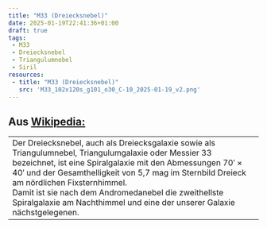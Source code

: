 ```yaml
---
title: "M33 (Dreiecksnebel)"
date: 2025-01-19T22:41:36+01:00
draft: true
tags:
 - M33
 - Dreiecksnebel
 - Triangulumnebel
 - Siril
resources:
 - title: "M33 (Dreiecksnebel)"
   src: 'M33_102x120s_g101_o30_C-10_2025-01-19_v2.png'
---
```


## Aus [Wikipedia:](https://de.wikipedia.org/wiki/Dreiecksnebel)
<table><tr><td>
Der Dreiecksnebel, auch als Dreiecksgalaxie sowie als Triangulumnebel, Triangulumgalaxie oder Messier 33 bezeichnet, ist eine Spiralgalaxie mit den Abmessungen 70′ × 40′ und der Gesamthelligkeit von 5,7 mag im Sternbild Dreieck am nördlichen Fixsternhimmel.<br>
Damit ist sie nach dem Andromedanebel die zweithellste Spiralgalaxie am Nachthimmel und eine der unserer Galaxie nächstgelegenen.<br>
</td></tr></table>
